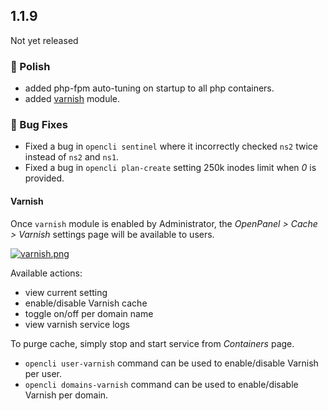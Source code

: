 ## 1.1.9

Not yet released

### 💅 Polish
- added php-fpm auto-tuning on startup to all php containers.
- added [varnish](#varnish) module.

### 🐛 Bug Fixes
- Fixed a bug in `opencli sentinel` where it incorrectly checked `ns2` twice instead of `ns2` and `ns1`.
- Fixed a bug in `opencli plan-create` setting 250k inodes limit when *0* is provided.


#### Varnish

Once `varnish` module is enabled by Administrator, the *OpenPanel > Cache > Varnish* settings page will be available to users.

[![varnish.png](https://i.postimg.cc/8z975g8v/varnish.png)](https://postimg.cc/FYbrWqHF)

Available actions:

- view current setting
- enable/disable Varnish cache
- toggle on/off per domain name
- view varnish service logs

To purge cache, simply stop and start service from *Containers* page.

- `opencli user-varnish` command can be used to enable/disable Varnish per user.
- `opencli domains-varnish` command can be used to enable/disable Varnish per domain.

